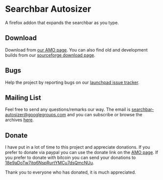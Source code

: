 # Searchbar Autosizer

A firefox addon that expands the searchbar as you type.

## Download

Download from [our AMO page](https://addons.mozilla.org/firefox/addon/searchbar-autosizer/).  You can also find old and development builds from our [sourceforge download page](https://sourceforge.net/projects/autosizer/files/).

## Bugs

Help the project by reporting bugs on our [launchpad issue tracker](https://bugs.launchpad.net/autosizer).

## Mailing List

Feel free to send any questions/remarks our way.  The email is searchbar-autosizer@googlegroups.com and you can subscribe or browse the archives [here](https://groups.google.com/d/forum/searchbar-autosizer).

## Donate

I have put in a lot of time to this project and appreciate donations.  If you
prefer to donate via paypal you can use the donate link on the [AMO page](https://addons.mozilla.org/firefox/addon/searchbar-autosizer/).  If you prefer to donate with bitcoin you can send your donations to [18e9aDoTw7itq6NspRurtYMCu7dsQmcNUu](bitcoin:18e9aDoTw7itq6NspRurtYMCu7dsQmcNUu?label=Searchbar%20Autosizer%20Donations&message=Contribution%20to%20Searchbar%20Autosizer).

Thank you to everyone who has donated, it is much appreciated.

<!--- vi:wrap
-->
